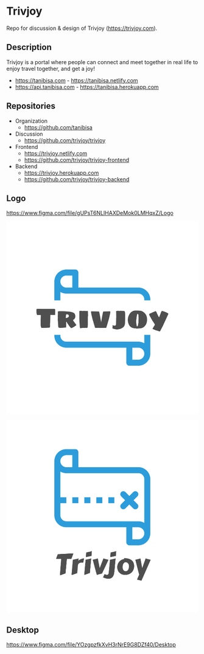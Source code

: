 # Trivjoy

Repo for discussion & design of Trivjoy (https://trivjoy.com).

## Description

Trivjoy is a portal where people can connect and meet together in real life to enjoy travel together, and get a joy!

- https://tanibisa.com - https://tanibisa.netlify.com
- https://api.tanibisa.com - https://tanibisa.herokuapp.com

## Repositories

- Organization
  - https://github.com/tanibisa
- Discussion
  - https://github.com/trivjoy/trivjoy
- Frontend
  - https://trivjoy.netlify.com
  - https://github.com/trivjoy/trivjoy-frontend
- Backend
  - https://trivjoy.herokuapp.com
  - https://github.com/trivjoy/trivjoy-backend

## Logo

https://www.figma.com/file/gUPsT6NLIHAXDeMok0LMHqxZ/Logo

![](./assets/trivjoy-logo1.png)

![](./assets/trivjoy-logo2.png)

## Desktop

https://www.figma.com/file/YOzgpzfkXvH3rNrE9G8DZf40/Desktop
